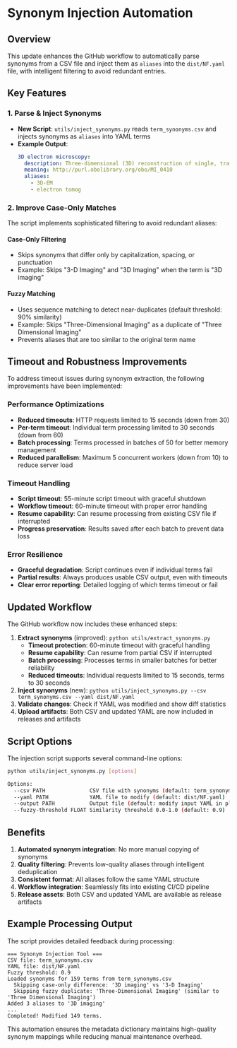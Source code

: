 # Synonym Injection Automation

## Overview
This update enhances the GitHub workflow to automatically parse synonyms from a CSV file and inject them as `aliases` into the `dist/NF.yaml` file, with intelligent filtering to avoid redundant entries.

## Key Features

### 1. Parse & Inject Synonyms
- **New Script**: `utils/inject_synonyms.py` reads `term_synonyms.csv` and injects synonyms as `aliases` into YAML terms
- **Example Output**:
  ```yaml
  3D electron microscopy:
    description: Three-dimensional (3D) reconstruction of single, transparent objects...
    meaning: http://purl.obolibrary.org/obo/MI_0410
    aliases:
      - 3D-EM
      - electron tomog
  ```

### 2. Improve Case-Only Matches
The script implements sophisticated filtering to avoid redundant aliases:

#### Case-Only Filtering
- Skips synonyms that differ only by capitalization, spacing, or punctuation
- Example: Skips "3-D Imaging" and "3D Imaging" when the term is "3D imaging"

#### Fuzzy Matching
- Uses sequence matching to detect near-duplicates (default threshold: 90% similarity)
- Example: Skips "Three-Dimensional Imaging" as a duplicate of "Three Dimensional Imaging"
- Prevents aliases that are too similar to the original term name

## Timeout and Robustness Improvements

To address timeout issues during synonym extraction, the following improvements have been implemented:

### Performance Optimizations
- **Reduced timeouts**: HTTP requests limited to 15 seconds (down from 30)
- **Per-term timeout**: Individual term processing limited to 30 seconds (down from 60)
- **Batch processing**: Terms processed in batches of 50 for better memory management
- **Reduced parallelism**: Maximum 5 concurrent workers (down from 10) to reduce server load

### Timeout Handling
- **Script timeout**: 55-minute script timeout with graceful shutdown
- **Workflow timeout**: 60-minute timeout with proper error handling
- **Resume capability**: Can resume processing from existing CSV file if interrupted
- **Progress preservation**: Results saved after each batch to prevent data loss

### Error Resilience
- **Graceful degradation**: Script continues even if individual terms fail
- **Partial results**: Always produces usable CSV output, even with timeouts
- **Clear error reporting**: Detailed logging of which terms timeout or fail

## Updated Workflow

The GitHub workflow now includes these enhanced steps:

1. **Extract synonyms** (improved): `python utils/extract_synonyms.py`
   - **Timeout protection**: 60-minute timeout with graceful handling
   - **Resume capability**: Can resume from partial CSV if interrupted
   - **Batch processing**: Processes terms in smaller batches for better reliability
   - **Reduced timeouts**: Individual requests limited to 15 seconds, terms to 30 seconds
2. **Inject synonyms** (new): `python utils/inject_synonyms.py --csv term_synonyms.csv --yaml dist/NF.yaml`
3. **Validate changes**: Check if YAML was modified and show diff statistics
4. **Upload artifacts**: Both CSV and updated YAML are now included in releases and artifacts

## Script Options

The injection script supports several command-line options:

```bash
python utils/inject_synonyms.py [options]

Options:
  --csv PATH              CSV file with synonyms (default: term_synonyms.csv)
  --yaml PATH             YAML file to modify (default: dist/NF.yaml)
  --output PATH           Output file (default: modify input YAML in place)
  --fuzzy-threshold FLOAT Similarity threshold 0.0-1.0 (default: 0.9)
```

## Benefits

1. **Automated synonym integration**: No more manual copying of synonyms
2. **Quality filtering**: Prevents low-quality aliases through intelligent deduplication
3. **Consistent format**: All aliases follow the same YAML structure
4. **Workflow integration**: Seamlessly fits into existing CI/CD pipeline
5. **Release assets**: Both CSV and updated YAML are available as release artifacts

## Example Processing Output

The script provides detailed feedback during processing:
```
=== Synonym Injection Tool ===
CSV file: term_synonyms.csv
YAML file: dist/NF.yaml
Fuzzy threshold: 0.9
Loaded synonyms for 159 terms from term_synonyms.csv
  Skipping case-only difference: '3D imaging' vs '3-D Imaging'
  Skipping fuzzy duplicate: 'Three-Dimensional Imaging' (similar to 'Three Dimensional Imaging')
Added 3 aliases to '3D imaging'
...
Completed! Modified 149 terms.
```

This automation ensures the metadata dictionary maintains high-quality synonym mappings while reducing manual maintenance overhead.
